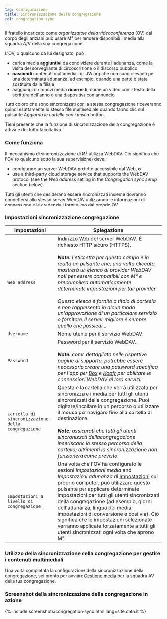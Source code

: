 ```yaml
---
tag: Configurazione
title: Sincronizzazione della congregazione
ref: congregation-sync
---
```


Il fratello incaricato come *organizzatore della videoconferenza* (OV) dal corpo degli anziani può usare M³ per rendere disponibili i media alla squadra A/V della sua congregazione.

L'OV, o qualcuno da lui designato, può:

- carica media **aggiuntivi** da condividere durante l'adunanza, come la visita del sorvegliante di circoscrizione o il discorso pubblico
- **nascondi** contenuti multimediali da JW.org che non sono rilevanti per una determinata adunanza, ad esempio, quando una parte è stata sostituita dalla filiale
- aaggiungi o rimuovi media **ricorrenti**, come un video con il testo della scrittura dell'anno o una diapositiva con annuncio

Tutti coloro che sono sincronizzati con la stessa congregazione riceveranno quindi esattamente lo stesso file multimediale quando fanno clic sul pulsante *Aggiorna le cartelle con i media* button.

Tieni presente che la funzione di sincronizzazione della congregazione è attiva e del tutto facoltativa.

### Come funziona

Il meccanismo di sincronizzazione di M³ utilizza WebDAV. Ciò significa che l'OV (o qualcuno sotto la sua supervisione) deve:

- configurare un server WebDAV protetto accessibile dal Web, **o**
- use a third-party cloud storage service that supports the WebDAV protocol (see the *Web address* setting in the *Congregation sync setup* section below).

Tutti gli utenti che desiderano essere sincronizzati insieme dovranno connettersi allo stesso server WebDAV utilizzando le informazioni di connessione e le credenziali fornite loro dal proprio OV.

### Impostazioni sincronizzazione congregazione

| Impostazioni | Spiegazione |
| --- | --- |
| `Web address` | Indirizzo Web del server WebDAV. È richiesto HTTP sicuro (HTTPS). <br><br> ***Note:** l'etichetta per questo campo è in realtà un pulsante che, una volta cliccato, mostrerà un elenco di provider WebDAV noti per essere compatibili con M³ e precompilerà automaticamente determinate impostazioni per tali provider. <br><br> Questo elenco è fornito a titolo di cortesia e non rappresenta in alcun modo un'approvazione di un particolare servizio o fornitore. Il server migliore è sempre quello che possiedi...* |
| `Username` | Nome utente per il servizio WebDAV. |
| `Password` | Password per il servizio WebDAV. <br><br> ***Note:** come dettagliato nelle rispettive pagine di supporto, potrebbe essere necessario creare una password specifica per l'app per [Box](https://support.box.com/hc/en-us/articles/360043696414-WebDAV-with-Box) e [Koofr](https://koofr.eu/help/koofr_with_webdav/how-do-i-connect-a-service-to-koofr-through-webdav/) per abilitare le connessioni WebDAV ai loro servizi.* |
| `Cartella di sincronizzazione della congregazione` | Questa è la cartella che verrà utilizzata per sincronizzare i media per tutti gli utenti sincronizzati della congregazione. Puoi digitare/incollare in un percorso o utilizzare il mouse per navigare fino alla cartella di destinazione. <br><br> ***Note:** assicurati che tutti gli utenti sincronizzati dellacongregazione inseriscano lo stesso percorso della cartella; altrimenti la sincronizzazione non funzionerà come previsto.* |
| `Impostazioni a livello di congregazione` | Una volta che l'OV ha configurato le sezioni *Impostazioni media* and *Impostazioni adunanza* di [Impostazioni]({{page.lang}}/#configuration) sul proprio computer, può utilizzare questo pulsante per applicare determinate impostazioni per tutti gli utenti sincronizzati della congregazione (ad esempio, giorni dell'adunanza, lingua dei media, impostazioni di conversione e così via). Ciò significa che le impostazioni selezionate verranno applicate forzatamente a tutti gli utenti sincronizzati ogni volta che aprono M³. |

### Utilizzo della sincronizzazione della congregazione per gestire i contenuti multimediali

Una volta completata la configurazione della sincronizzazione della congregazione, sei pronto per avviare [Gestione media]({{page.lang}}/#manage-media) per la squadra AV della tua congregazione.

### Screenshot della sincronizzazione della congregazione in azione

{% include screenshots/congregation-sync.html lang=site.data.it %}
